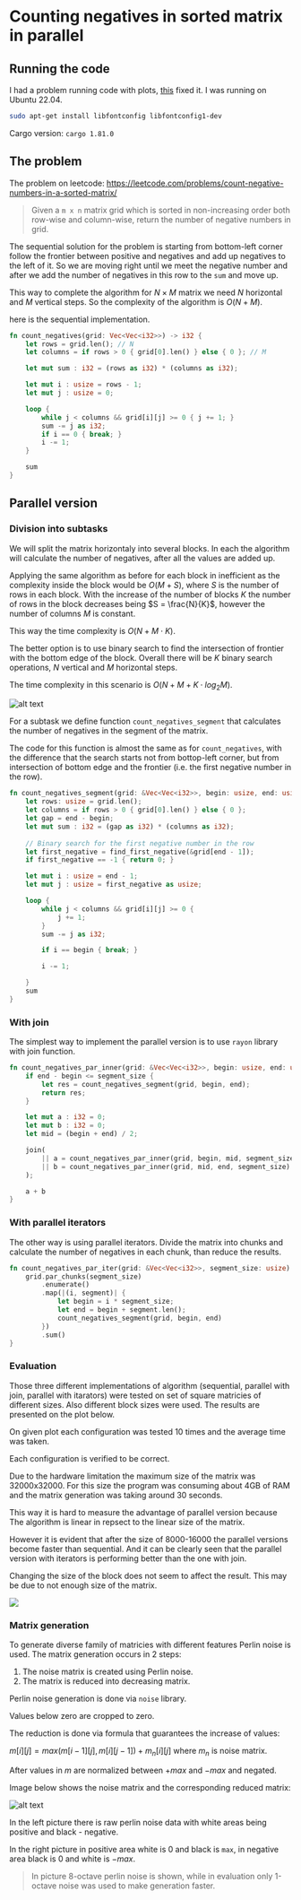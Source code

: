 # Counting negatives in sorted matrix in parallel

## Running the code

I had a problem running code with plots, [this](https://github.com/plotters-rs/plotters/issues/10) fixed it. I was running on Ubuntu 22.04.

```bash
sudo apt-get install libfontconfig libfontconfig1-dev
```

Cargo version: `cargo 1.81.0`


## The problem

The problem on leetcode:
https://leetcode.com/problems/count-negative-numbers-in-a-sorted-matrix/

>Given a `m x n` matrix grid which is sorted in non-increasing order both row-wise and column-wise, return the number of negative numbers in grid.

The sequential solution for the problem is starting from bottom-left corner follow the frontier between positive and negatives and add up negatives to the left of it.
So we are moving right until we meet the negative number and after we add the number of negatives in this row to the `sum` and move up.

This way to complete the algorithm for $N \times M$ matrix we need $N$ horizontal and $M$ vertical steps. So the complexity of the algorithm is $O(N + M)$.

here is the sequential implementation.

```rust
fn count_negatives(grid: Vec<Vec<i32>>) -> i32 {
    let rows = grid.len(); // N
    let columns = if rows > 0 { grid[0].len() } else { 0 }; // M

    let mut sum : i32 = (rows as i32) * (columns as i32);

    let mut i : usize = rows - 1;
    let mut j : usize = 0;

    loop {
        while j < columns && grid[i][j] >= 0 { j += 1; }
        sum -= j as i32;
        if i == 0 { break; }
        i -= 1;
    }

    sum
}
```


## Parallel version

### Division into subtasks
We will split the matrix horizontaly into several blocks. In each the algorithm will calculate the number of negatives, after all the values are added up.

Applying the same algorithm as before for each block in inefficient as the complexity inside the block would be $O(M + S)$, where $S$ is the number of rows in each block. With the increase of the number of blocks $K$ the number of rows in the block decreases being $S = \frac{N}{K}$, however the number of columns $M$ is constant.

This way the time complexity is $O(N + M \cdot K)$.

The better option is to use binary search to find the intersection of frontier with the bottom edge of the block. Overall there will be $K$ binary search operations, $N$ vertical and $M$ horizontal steps.

The time complexity in this scenario is $O(N + M + K \cdot log_2M)$.

![alt text](images/diagram.png)

For a subtask we define function `count_negatives_segment` that calculates the number of negatives in the segment of the matrix.

The code for this function is almost the same as for `count_negatives`, with the difference that the search starts not from bottop-left corner, but from intersection of bottom edge and the frontier (i.e. the first negative number in the row).

```rust
fn count_negatives_segment(grid: &Vec<Vec<i32>>, begin: usize, end: usize) -> i32 {
    let rows: usize = grid.len();
    let columns = if rows > 0 { grid[0].len() } else { 0 };
    let gap = end - begin;
    let mut sum : i32 = (gap as i32) * (columns as i32);
    
    // Binary search for the first negative number in the row
    let first_negative = find_first_negative(&grid[end - 1]);
    if first_negative == -1 { return 0; }

    let mut i : usize = end - 1;
    let mut j : usize = first_negative as usize;

    loop {
        while j < columns && grid[i][j] >= 0 {
            j += 1;
        }
        sum -= j as i32;

        if i == begin { break; }

        i -= 1;

    }
    sum
}
```


### With join

The simplest way to implement the parallel version is to use `rayon` library with join function.

```rust
fn count_negatives_par_inner(grid: &Vec<Vec<i32>>, begin: usize, end: usize, segment_size: usize) -> i32 {
    if end - begin <= segment_size {
        let res = count_negatives_segment(grid, begin, end);
        return res;
    }

    let mut a : i32 = 0;
    let mut b : i32 = 0;
    let mid = (begin + end) / 2;

    join(
        || a = count_negatives_par_inner(grid, begin, mid, segment_size),
        || b = count_negatives_par_inner(grid, mid, end, segment_size)
    );

    a + b
}
```

### With parallel iterators

The other way is using parallel iterators. Divide the matrix into chunks and calculate the number of negatives in each chunk, than reduce the results.

```rust
fn count_negatives_par_iter(grid: &Vec<Vec<i32>>, segment_size: usize) -> i32 {
    grid.par_chunks(segment_size)
        .enumerate()
        .map(|(i, segment)| {
            let begin = i * segment_size;
            let end = begin + segment.len();
            count_negatives_segment(grid, begin, end)
        })
        .sum()
}
```

### Evaluation

Those three different implementations of algorithm (sequential, parallel with join, parallel with itarators) were tested on set of square matricies of different sizes. Also different block sizes were used. The results are presented on the plot below.

On given plot each configuration was tested 10 times and the average time was taken.

Each configuration is verified to be correct.

Due to the hardware limitation the maximum size of the matrix was 32000x32000. For this size the program was consuming about 4GB of RAM and the matrix generation was taking around 30 seconds.

This way it is hard to measure the advantage of parallel version because The algorithm is linear in repsect to the linear size of the matrix.

However it is evident that after the size of 8000-16000 the parallel versions become faster than sequential. And it can be clearly seen that the parallel version with iterators is performing better than the one with join.

Changing the size of the block does not seem to affect the result. This may be due to not enough size of the matrix.

![](images/count-neg-plot.png)

### Matrix generation

To generate diverse family of matricies with different features Perlin noise is used. The matrix generation occurs in 2 steps:
1. The noise matrix is created using Perlin noise.
2. The matrix is reduced into decreasing matrix.

Perlin noise generation is done via `noise` library.

Values below zero are cropped to zero.

The reduction is done via formula that guarantees the increase of values:

$m[i][j] = max(m[i-1][j], m[i][j-1]) + m_n[i][j]$ where $m_n$ is noise matrix.

After values in $m$ are normalized between $+max$ and $-max$ and negated.

Image below shows the noise matrix and the corresponding reduced matrix:

![alt text](images/matrix_gen.png)

In the left picture there is raw perlin noise data with white areas being positive and black  - negative.

In the right picture in positive area white is 0 and black is `max`, in negative area black is 0 and white is $-max$.

> In picture 8-octave perlin noise is shown, while in evaluation only 1-octave noise was used to make generation faster.